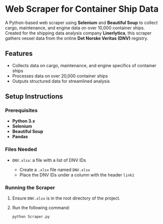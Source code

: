 # Web Scraper for Container Ship Data

A Python-based web scraper using **Selenium** and **Beautiful Soup** to collect cargo, maintenance, and engine data on over 10,000 container ships. Created for the shipping data analysis company **Linerlytica**, this scraper gathers vessel data from the online **Det Norske Veritas (DNV)** registry.

## Features
- Collects data on cargo, maintenance, and engine specifics of container ships
- Processes data on over 20,000 container ships
- Outputs structured data for streamlined analysis

## Setup Instructions

### Prerequisites
- **Python 3.x**
- **Selenium**
- **Beautiful Soup**
- **Pandas**

### Files Needed
- `DNV.xlsx`: a file with a list of DNV IDs

   - Create a `.xlsx` file named `DNV.xlsx`
   - Place the DNV IDs under a column with the header `link1`

### Running the Scraper

1. Ensure `DNV.xlsx` is in the root directory of the project.
2. Run the following command:

   ```bash
   python Scraper.py

